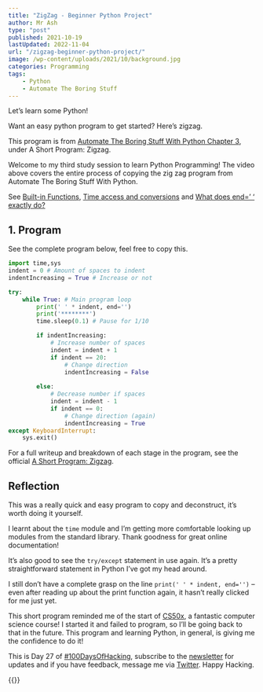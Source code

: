 ```yaml
---
title: "ZigZag - Beginner Python Project"
author: Mr Ash
type: "post"
published: 2021-10-19
lastUpdated: 2022-11-04
url: "/zigzag-beginner-python-project/"
image: /wp-content/uploads/2021/10/background.jpg
categories: Programming
tags:
    - Python
    - Automate The Boring Stuff
---
```


<!-- <iframe frameborder="0" height="102px" loading="lazy" scrolling="no" src="https://anchor.fm/mrashleyball/embed/episodes/ZigZag--Beginner-Python-Project-e1906et" width="400px"></iframe> -->

Let’s learn some Python!

Want an easy python program to get started? Here’s zigzag.

This program is from [Automate The Boring Stuff With Python Chapter 3](https://automatetheboringstuff.com/2e/chapter3/), under A Short Program: Zigzag.

<!-- <figure class="wp-block-embed is-type-video is-provider-youtube wp-block-embed-youtube wp-embed-aspect-16-9 wp-has-aspect-ratio"><div class="wp-block-embed__wrapper"><iframe allow="accelerometer; autoplay; clipboard-write; encrypted-media; gyroscope; picture-in-picture" allowfullscreen="" frameborder="0" height="450" loading="lazy" src="https://www.youtube.com/embed/ZUcippDDBh8?feature=oembed" title="Zig Zag • Beginner Python Project • Automate The Boing Stuff With Python • Study Session #3 (lofi)" width="800"></iframe></div></figure> -->

Welcome to my third study session to learn Python Programming! The video above covers the entire process of copying the zig zag program from Automate The Boring Stuff With Python.

See [Built-in Functions](https://docs.python.org/3.4/library/functions.html#print), [Time access and conversions](https://docs.python.org/3/library/time.html) and [What does end=’ ‘ exactly do?](https://stackoverflow.com/questions/20372485/what-does-end-exactly-do)

## 1. Program

See the complete program below, feel free to copy this.

```python
import time,sys 
indent = 0 # Amount of spaces to indent
indentIncreasing = True # Increase or not

try:
    while True: # Main program loop
        print(' ' * indent, end='')
        print('********')
        time.sleep(0.1) # Pause for 1/10

        if indentIncreasing:
            # Increase number of spaces
            indent = indent + 1
            if indent == 20:
                # Change direction
                indentIncreasing = False
        
        else:
            # Decrease number if spaces
            indent = indent - 1
            if indent == 0:
                # Change direction (again)
                indentIncreasing = True
except KeyboardInterrupt:
    sys.exit()
```

For a full writeup and breakdown of each stage in the program, see the official [A Short Program: Zigzag](https://automatetheboringstuff.com/2e/chapter3/).

## Reflection

This was a really quick and easy program to copy and deconstruct, it’s worth doing it yourself.

I learnt about the `time` module and I’m getting more comfortable looking up modules from the standard library. Thank goodness for great online documentation!

It’s also good to see the `try/except` statement in use again. It’s a pretty straightforward statement in Python I’ve got my head around.

I still don’t have a complete grasp on the line `print(' ' * indent, end='')` – even after reading up about the print function again, it hasn’t really clicked for me just yet.

This short program reminded me of the start of [CS50x](https://cs50.harvard.edu/), a fantastic computer science course! I started it and failed to program, so I’ll be going back to that in the future. This program and learning Python, in general, is giving me the confidence to do it!

This is Day 27 of [#100DaysOfHacking](https://mrash.co/100daysofhacking/), subscribe to the [newsletter](https://go.mrash.co/newsletter) for updates and if you have feedback, message me via [Twitter](https://twitter.com/mrashleyball). Happy Hacking.

{{<youtube ZUcippDDBh8>}}